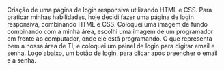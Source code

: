 Criação de uma página de login responsiva utilizando HTML e CSS.
Para praticar minhas habilidades, hoje decidi fazer uma página de login responsiva, combinando HTML e CSS. 
Coloquei uma imagem de fundo combinando com a minha área, escolhi uma imagem de um programador em frente ao computador, onde ele está programando. O que representa bem a nossa área de TI, e coloquei um painel de login para digitar email e senha. Logo abaixo, um botão de login, para clicar após preencher o email e a senha.

